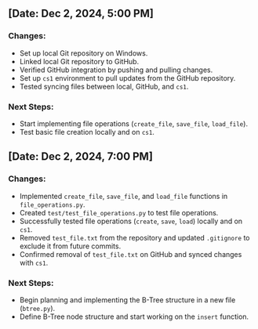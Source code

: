## [Date: Dec 2, 2024, 5:00 PM]
### Changes:
- Set up local Git repository on Windows.
- Linked local Git repository to GitHub.
- Verified GitHub integration by pushing and pulling changes.
- Set up `cs1` environment to pull updates from the GitHub repository.
- Tested syncing files between local, GitHub, and `cs1`.

### Next Steps:
- Start implementing file operations (`create_file`, `save_file`, `load_file`).
- Test basic file creation locally and on `cs1`.

## [Date: Dec 2, 2024, 7:00 PM]
### Changes:
- Implemented `create_file`, `save_file`, and `load_file` functions in `file_operations.py`.
- Created `test/test_file_operations.py` to test file operations.
- Successfully tested file operations (`create`, `save`, `load`) locally and on `cs1`.
- Removed `test_file.txt` from the repository and updated `.gitignore` to exclude it from future commits.
- Confirmed removal of `test_file.txt` on GitHub and synced changes with `cs1`.

### Next Steps:
- Begin planning and implementing the B-Tree structure in a new file (`btree.py`).
- Define B-Tree node structure and start working on the `insert` function.
